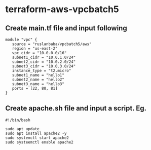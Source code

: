 # terraform-aws-vpcbatch5

## Create main.tf file and input following

```hcl
module "vpc" {
   source = "ruslanbaba/vpcbatch5/aws"
   region = "us-east-2"
   vpc_cidr = "10.0.0.0/16"
   subnet1_cidr = "10.0.1.0/24"
   subnet2_cidr = "10.0.2.0/24"
   subnet3_cidr = "10.0.3.0/24"
   instance_type = "t2.micro"
   subnet1_name = "hello1"
   subnet2_name = "hello2"
   subnet3_name = "hello3"
   ports = [22, 80, 81]
}
```


## Create apache.sh file and input a script. Eg.
```hcl
#!/bin/bash

sudo apt update
sudo apt install apache2 -y
sudo systemctl start apache2
sudo systeemctl enable apache2
```